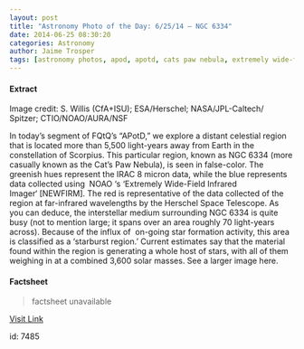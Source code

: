 ```yaml
---
layout: post
title: "Astronomy Photo of the Day: 6/25/14 – NGC 6334"
date: 2014-06-25 08:30:20
categories: Astronomy
author: Jaime Trosper
tags: [astronomy photos, apod, apotd, cats paw nebula, extremely wide-field infrared imager, false coloring, herschel space telescope, irac 8 micron image, nebulae, newfirm 1 micron j, ngc 6334]
---
```



#### Extract
>
Image credit: S. Willis (CfA+ISU); ESA/Herschel; NASA/JPL-Caltech/ Spitzer; CTIO/NOAO/AURA/NSF

In today&#8217;s segment of FQtQ&#8217;s &#8220;APotD,&#8221; we explore a distant celestial region that is located more than 5,500 light-years away from Earth in the constellation of Scorpius.
This particular region, known as NGC 6334 (more casually known as the Cat&#8217;s Paw Nebula), is seen in false-color. The greenish hues represent the IRAC 8 micron data, while the blue represents data collected using  NOAO &#8216;s &#8216;Extremely Wide-Field Infrared Imager&#8216; [NEWFIRM]. The red is representative of the data collected of the region at far-infrared wavelengths by the Herschel Space Telescope.
As you can deduce, the interstellar medium surrounding NGC 6334 is quite busy (not to mention large; it spans over an area roughly 70 light-years across). Because of the influx of  on-going star formation activity, this area is classified as a &#8216;starburst region.&#8217; Current estimates say that the material found within the region is generating a whole host of stars, with all of them weighing in at a combined 3,600 solar masses.
See a larger image here.

#### Factsheet
>factsheet unavailable

[Visit Link](http://www.fromquarkstoquasars.com/apotd-ngc-6334/)

id:    7485
